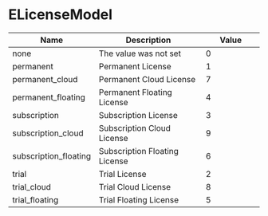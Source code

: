 # ELicenseModel

<table><thead><tr><th>Name</th><th>Description</th><th width="100">Value</th></tr></thead><tbody><tr><td>none</td><td>The value was not set</td><td>0</td></tr><tr><td>permanent</td><td>Permanent License</td><td>1</td></tr><tr><td>permanent_cloud</td><td>Permanent Cloud License</td><td>7</td></tr><tr><td>permanent_floating</td><td>Permanent Floating License</td><td>4</td></tr><tr><td>subscription</td><td>Subscription License</td><td>3</td></tr><tr><td>subscription_cloud</td><td>Subscription Cloud License</td><td>9</td></tr><tr><td>subscription_floating</td><td>Subscription Floating License</td><td>6</td></tr><tr><td>trial</td><td>Trial License</td><td>2</td></tr><tr><td>trial_cloud</td><td>Trial Cloud License</td><td>8</td></tr><tr><td>trial_floating</td><td>Trial Floating License</td><td>5</td></tr></tbody></table>
